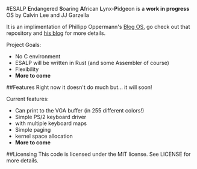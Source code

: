 #ESALP
**E**ndangered **S**oaring **A**frican **L**ynx-**P**idgeon is a **work in progress** OS by Calvin Lee and JJ Garzella

It is an implimentation of Phillipp Oppermann's [Blog OS](https://github.com/phil-opp/blog_os), go check out that repository and [his blog](http://os.phil-opp.com/) for more details.

Project Goals:
+ No C environment
 + ESALP will be written in Rust (and some Assembler of course)
+ Flexibility
+ **More to come**


##Features
Right now it doesn't do much but... it will soon!

Current features:
+ Can print to the VGA buffer (in 255 different colors!)
+ Simple PS/2 keyboard driver
 + with multiple keyboard maps
+ Simple paging
+ kernel space allocation
+ **More to come**


##Licensing
This code is licensed under the MIT license. See LICENSE for more details.
